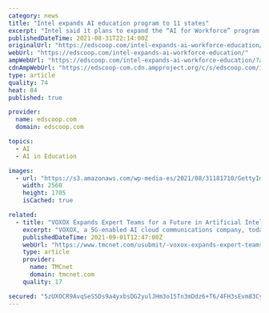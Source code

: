```yaml
---
category: news
title: "Intel expands AI education program to 11 states"
excerpt: "Intel said it plans to expand the “AI for Workforce” program to 18 community colleges this year and an additional 50 colleges next year."
publishedDateTime: 2021-08-31T22:14:00Z
originalUrl: "https://edscoop.com/intel-expands-ai-workforce-education/"
webUrl: "https://edscoop.com/intel-expands-ai-workforce-education/"
ampWebUrl: "https://edscoop.com/intel-expands-ai-workforce-education/?amp"
cdnAmpWebUrl: "https://edscoop-com.cdn.ampproject.org/c/s/edscoop.com/intel-expands-ai-workforce-education/?amp"
type: article
quality: 74
heat: 84
published: true

provider:
  name: edscoop.com
  domain: edscoop.com

topics:
  - AI
  - AI in Education

images:
  - url: "https://s3.amazonaws.com/wp-media-es/2021/08/31181710/GettyImages-951562286-1-1-scaled.jpg"
    width: 2560
    height: 1705
    isCached: true

related:
  - title: "VOXOX Expands Expert Teams for a Future in Artificial Intelligence"
    excerpt: "VOXOX, a 5G-enabled AI cloud communications company, today announced the expansion of its UI/UX and data analytics teams for strategic growth. This step forward makes room for additional research and development of solutions to help automation become an essential and integral option for small businesses."
    publishedDateTime: 2021-09-01T12:47:00Z
    webUrl: "https://www.tmcnet.com/usubmit/-voxox-expands-expert-teams-a-future-artificial-intelligence-/2021/09/01/9441093.htm"
    type: article
    provider:
      name: TMCnet
      domain: tmcnet.com
    quality: 17

secured: "5zUXOCR9AvqSeS5Ds9a4yxbsDG2yulJHm3o15Tn3mDdz6+T6/4FH3sEvm83CyI7gAwcwiwYOQz1MH2jjgf6DkAznx8bTBBPUOatBc9cYADadi8TUBnXOnQ8DXAmCyN1FHhiZfEDKa9RK7t9EqY1K6r3FZl6Rqg9XYrnMTSKHX1G/VtdtRnou6OOU4g78j2rg/fqq3n56qXMIalYTGd3IU67rfo9QsdxK+XZ8tYewFBL9sZ4B8c1WETxcs36jt5xSFxYUTuOT+ZQ/lruFJ1tbF5fofF4rIqoJ6qElw7E0Ve6XFFJ9yvR7ubA7Oq83dl5pxyTt3GOzmK1/14p/BQdVb1i0QPTl6BV9itYws9ev9lg=;qopDwmBy4C6xOYwHYgtdtQ=="
---
```


